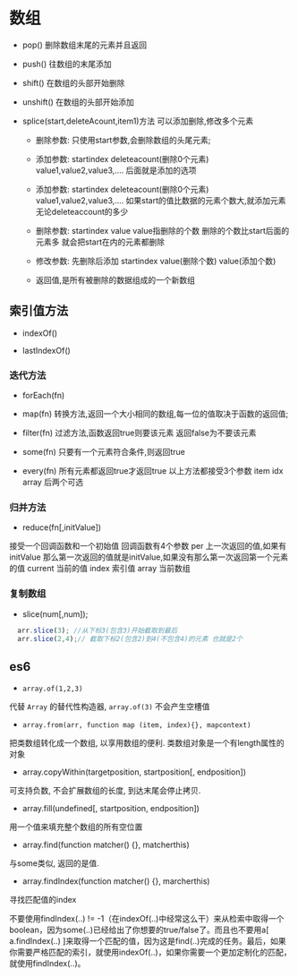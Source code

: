 # 数组

- pop() 删除数组末尾的元素并且返回
- push() 往数组的末尾添加
- shift() 在数组的头部开始删除
- unshift() 在数组的头部开始添加

- splice(start,deleteAcount,item1)方法 可以添加删除,修改多个元素

  - 删除参数: 只使用start参数,会删除数组的头尾元素;

  - 添加参数: startindex deleteacount(删除0个元素)  value1,value2,value3,.... 后面就是添加的选项

  - 添加参数: startindex deleteacount(删除0个元素)  value1,value2,value3,.... 如果start的值比数据的元素个数大,就添加元素无论deleteaccount的多少

  - 删除参数: startindex value   value指删除的个数 删除的个数比start后面的元素多 就会把start在内的元素都删除

  - 修改参数: 先删除后添加 startindex value(删除个数) value(添加个数)

  - 返回值,是所有被删除的数据组成的一个新数组

## 索引值方法

- indexOf()

- lastIndexOf()

### 迭代方法

- forEach(fn)

- map(fn)
  转换方法,返回一个大小相同的数组,每一位的值取决于函数的返回值;

- filter(fn)
  过滤方法,函数返回true则要该元素 返回false为不要该元素

- some(fn)
  只要有一个元素符合条件,则返回true
- every(fn)
  所有元素都返回true才返回true
以上方法都接受3个参数 item idx array 后两个可选

### 归并方法

- reduce(fn[,initValue])

接受一个回调函数和一个初始值
回调函数有4个参数
per 上一次返回的值,如果有initValue  那么第一次返回的值就是initValue,如果没有那么第一次返回第一个元素的值
current 当前的值
index 索引值
array 当前数组

### 复制数组

- slice(num[,num]);

```js
  arr.slice(3); //从下标3(包含3)开始截取到最后
  arr.slice(2,4);// 截取下标2(包含2)到4(不包含4)的元素 也就是2个
```

## es6

- `array.of(1,2,3)`

代替 `Array` 的替代性构造器, `array.of(3)` 不会产生空槽值

- `array.from(arr, function map (item, index){}, mapcontext)`

把类数组转化成一个数组, 以享用数组的便利. 类数组对象是一个有length属性的对象

- array.copyWithin(targetposition, startposition[, endposition])

可支持负数, 不会扩展数组的长度, 到达末尾会停止拷贝.

- array.fill(undefined[, startposition, endposition])

用一个值来填充整个数组的所有空位置

- array.find(function matcher() {}, matcherthis)

与some类似, 返回的是值.

- array.findIndex(function matcher() {}, marcherthis)

寻找匹配值的index

不要使用findIndex(..) != -1（在indexOf(..)中经常这么干）来从检索中取得一个boolean，因为some(..)已经给出了你想要的true/false了。而且也不要用a[ a.findIndex(..) ]来取得一个匹配的值，因为这是find(..)完成的任务。最后，如果你需要严格匹配的索引，就使用indexOf(..)，如果你需要一个更加定制化的匹配，就使用findIndex(..)。
